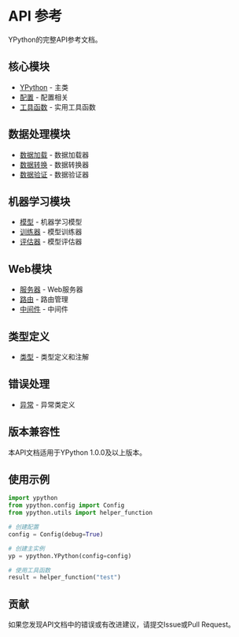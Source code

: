 # API 参考

YPython的完整API参考文档。

## 核心模块

- [YPython](./ypython.md) - 主类
- [配置](./config.md) - 配置相关
- [工具函数](./utils.md) - 实用工具函数

## 数据处理模块

- [数据加载](./data/loader.md) - 数据加载器
- [数据转换](./data/transformer.md) - 数据转换器
- [数据验证](./data/validator.md) - 数据验证器

## 机器学习模块

- [模型](./ml/model.md) - 机器学习模型
- [训练器](./ml/trainer.md) - 模型训练器
- [评估器](./ml/evaluator.md) - 模型评估器

## Web模块

- [服务器](./web/server.md) - Web服务器
- [路由](./web/router.md) - 路由管理
- [中间件](./web/middleware.md) - 中间件

## 类型定义

- [类型](./types.md) - 类型定义和注解

## 错误处理

- [异常](./exceptions.md) - 异常类定义

## 版本兼容性

本API文档适用于YPython 1.0.0及以上版本。

## 使用示例

```python
import ypython
from ypython.config import Config
from ypython.utils import helper_function

# 创建配置
config = Config(debug=True)

# 创建主实例
yp = ypython.YPython(config=config)

# 使用工具函数
result = helper_function("test")
```

## 贡献

如果您发现API文档中的错误或有改进建议，请提交Issue或Pull Request。 